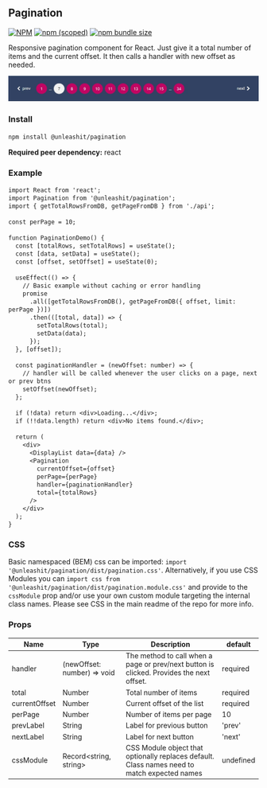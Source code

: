 ## Pagination

[![NPM](https://img.shields.io/npm/l/@unleashit/navigation.svg)](https://github.com/unleashit/npm-library/blob/master/LICENSE)
[![npm (scoped)](https://img.shields.io/npm/v/@unleashit/pagination.svg)](https://www.npmjs.com/package/@unleashit/pagination)
[![npm bundle size](https://img.shields.io/bundlephobia/minzip/@unleashit/pagination.svg)](https://bundlephobia.com/result?p=@unleashit/pagination)

Responsive pagination component for React. Just give it a total number of items and the current offset. It then calls a handler with new offset as needed.

![pagination component](https://github.com/unleashit/npm-library/raw/master/packages/pagination/pagination.png)

### Install

```bash
npm install @unleashit/pagination
```

**Required peer dependency:** react

### Example

```tsx
import React from 'react';
import Pagination from '@unleashit/pagination';
import { getTotalRowsFromDB, getPageFromDB } from './api';

const perPage = 10;

function PaginationDemo() {
  const [totalRows, setTotalRows] = useState();
  const [data, setData] = useState();
  const [offset, setOffset] = useState(0);

  useEffect(() => {
    // Basic example without caching or error handling
    promise
      .all([getTotalRowsFromDB(), getPageFromDB({ offset, limit: perPage })])
      .then(([total, data]) => {
        setTotalRows(total);
        setData(data);
      });
  }, [offset]);

  const paginationHandler = (newOffset: number) => {
    // handler will be called whenever the user clicks on a page, next or prev btns
    setOffset(newOffset);
  };

  if (!data) return <div>Loading...</div>;
  if (!!data.length) return <div>No items found.</div>;

  return (
    <div>
      <DisplayList data={data} />
      <Pagination
        currentOffset={offset}
        perPage={perPage}
        handler={paginationHandler}
        total={totalRows}
      />
    </div>
  );
}
```

### CSS

Basic namespaced (BEM) css can be imported: `import '@unleashit/pagination/dist/pagination.css'`. Alternatively, if you use CSS Modules you can `import css from '@unleashit/pagination/dist/pagination.module.css'` and provide to the `cssModule` prop and/or use your own custom module targeting the internal class names. Please see CSS in the main readme of the repo for more info.

### Props

| Name          | Type                        | Description                                                                                  | default   |
| ------------- | --------------------------- | -------------------------------------------------------------------------------------------- | --------- |
| handler       | (newOffset: number) => void | The method to call when a page or prev/next button is clicked. Provides the next offset.     | required  |
| total         | Number                      | Total number of items                                                                        | required  |
| currentOffset | Number                      | Current offset of the list                                                                   | required  |
| perPage       | Number                      | Number of items per page                                                                     | 10        |
| prevLabel     | String                      | Label for previous button                                                                    | 'prev'    |
| nextLabel     | String                      | Label for next button                                                                        | 'next'    |
| cssModule     | Record<string, string>      | CSS Module object that optionally replaces default. Class names need to match expected names | undefined |
